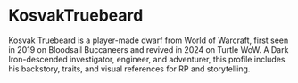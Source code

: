 # KosvakTruebeard
Kosvak Truebeard is a player-made dwarf from World of Warcraft, first seen in 2019 on Bloodsail Buccaneers and revived in 2024 on Turtle WoW. A Dark Iron-descended investigator, engineer, and adventurer, this profile includes his backstory, traits, and visual references for RP and storytelling.
